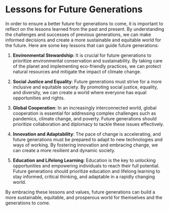<h1>Lessons for Future Generations</h1>
<p>In order to ensure a better future for generations to come, it is important to reflect on the lessons learned from the past and present. By understanding the challenges and successes of previous generations, we can make informed decisions and create a more sustainable and equitable world for the future. Here are some key lessons that can guide future generations:</p>
<ol>
<li>
<p><strong>Environmental Stewardship</strong>: It is crucial for future generations to prioritize environmental conservation and sustainability. By taking care of the planet and implementing eco-friendly practices, we can protect natural resources and mitigate the impact of climate change.</p>
</li>
<li>
<p><strong>Social Justice and Equality</strong>: Future generations must strive for a more inclusive and equitable society. By promoting social justice, equality, and diversity, we can create a world where everyone has equal opportunities and rights.</p>
</li>
<li>
<p><strong>Global Cooperation</strong>: In an increasingly interconnected world, global cooperation is essential for addressing complex challenges such as pandemics, climate change, and poverty. Future generations should prioritize collaboration and diplomacy to tackle these issues effectively.</p>
</li>
<li>
<p><strong>Innovation and Adaptability</strong>: The pace of change is accelerating, and future generations must be prepared to adapt to new technologies and ways of working. By fostering innovation and embracing change, we can create a more resilient and dynamic society.</p>
</li>
<li>
<p><strong>Education and Lifelong Learning</strong>: Education is the key to unlocking opportunities and empowering individuals to reach their full potential. Future generations should prioritize education and lifelong learning to stay informed, critical thinking, and adaptable in a rapidly changing world.</p>
</li>
</ol>
<p>By embracing these lessons and values, future generations can build a more sustainable, equitable, and prosperous world for themselves and the generations to come.</p>